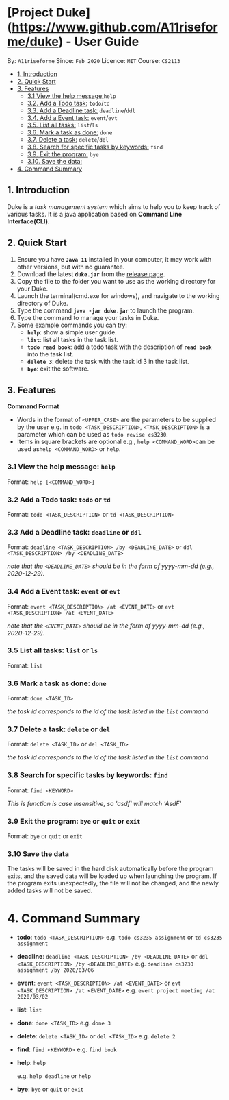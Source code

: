 # [Project Duke] (https://www.github.com/A11riseforme/duke) - User Guide
By: `A11riseforme`      Since: `Feb 2020`      Licence: `MIT`      Course: `CS2113`

* [1. Introduction](#introduction)
* [2. Quick Start](#quick-start)
* [3. Features](#features)
    + [3.1 View the help message:](#help)`help`
    + [3.2. Add a Todo task:](#todo) `todo`/`td`
    + [3.3. Add a Deadline task:](#deadline) `deadline`/`ddl`
    + [3.4. Add a Event task:](#event) `event`/`evt`
    + [3.5. List all tasks:](#list) `list`/`ls`
    + [3.6. Mark a task as done:](#done) `done`
    + [3.7. Delete a task:](#delete) `delete`/`del`
    + [3.8. Search for specific tasks by keywords:](#find) `find`
    + [3.9. Exit the program:](#exit) `bye`
    + [3.10. Save the data:](#save)
* [4. Command Summary](#command-summary)

<a name="introduction"></a>

## 1. Introduction

Duke is a *task management system* which aims to help you to keep track of various tasks. It is a java application based on **Command Line Interface(CLI)**.

<a name="quick-start"></a>
## 2. Quick Start

1. Ensure you have **`Java 11`** installed in your computer, it may work with other versions, but with no guarantee.
1. Download the latest **`duke.jar`** from the [release page](https://github.com/A11riseforme/duke/releases).
1. Copy the file to the folder you want to use as the working directory for your Duke.
1. Launch the terminal(cmd.exe for windows), and navigate to the working directory of Duke.
1. Type the command **`java -jar duke.jar`** to launch the program.
1. Type the command to manage your tasks in Duke.
1. Some example commands you can try:
   * **`help`**: show a simple user guide.
   * **`list`**: list all tasks in the task list.
   * **`todo read book`**: add a todo task with the description of **`read book`** into the task list.
   * **`delete 3`**: delete the task with the task id 3 in the task list.
   * **`bye`**: exit the software.

<a name="features"></a>
## 3. Features

**Command Format**

- Words in the format of `<UPPER_CASE>` are the parameters to be supplied by the user e.g. in `todo <TASK_DESCRIPTION>`, `<TASK_DESCRIPTION>` is a parameter which can be used as `todo revise cs3230`.
- Items in square brackets are optional e.g., `help <COMMAND_WORD>`can be used as`help <COMMAND_WORD>` or `help`.

<a name="help"></a>
### 3.1 View the help message: `help`

Format: `help [<COMMAND_WORD>]`

<a name="todo"></a>
### 3.2 Add a Todo task: `todo` or `td`

Format: `todo <TASK_DESCRIPTION>` or `td <TASK_DESCRIPTION>`

<a name="deadline"></a>
### 3.3 Add a Deadline task: `deadline` or `ddl`

Format: `deadline <TASK_DESCRIPTION> /by <DEADLINE_DATE>` or `ddl <TASK_DESCRIPTION> /by <DEADLINE_DATE>`

*note that the `<DEADLINE_DATE>` should be in the form of yyyy-mm-dd (e.g., 2020-12-29).*

<a name="event"></a>
### 3.4 Add a Event task: `event` or `evt`

Format: `event <TASK_DESCRIPTION> /at <EVENT_DATE>` or `evt <TASK_DESCRIPTION> /at <EVENT_DATE>`

*note that the `<EVENT_DATE>` should be in the form of yyyy-mm-dd (e.g., 2020-12-29).*

<a name="list"></a>
### 3.5 List all tasks: `list` or `ls`

Format: `list`

<a name="done"></a>
### 3.6 Mark a task as done: `done`

Format: `done <TASK_ID>`

*the task id corresponds to the id of the task listed in the `list` command*

<a name="delete"></a>
### 3.7 Delete a task: `delete` or `del`

Format: `delete <TASK_ID>` or `del <TASK_ID>`

*the task id corresponds to the id of the task listed in the `list` command*

<a name="find"></a>
### 3.8 Search for specific tasks by keywords: **`find`**

Format: `find <KEYWORD>`

*This is function is case insensitive, so 'asdf' will match 'AsdF'*

<a name="exit"></a>
### 3.9 Exit the program: `bye` or `quit` or `exit`

Format: `bye` or `quit` or `exit`

<a name="save"></a>
### 3.10 Save the data

The tasks will be saved in the hard disk automatically before the program exits, and the saved data will be loaded up when launching the program. If the program exits unexpectedly, the file will not be changed, and the newly added tasks will not be saved.

<a name="command-summary"></a>
# 4. Command Summary

* **todo**: `todo <TASK_DESCRIPTION>`
  e.g. `todo cs3235 assignment` or `td cs3235 assignment`

* **deadline**: `deadline <TASK_DESCRIPTION> /by <DEADLINE_DATE>` or `ddl <TASK_DESCRIPTION> /by <DEADLINE_DATE>`
  e.g. `deadline cs3230 assignment /by 2020/03/06`

* **event**: `event <TASK_DESCRIPTION> /at <EVENT_DATE>` or `evt <TASK_DESCRIPTION> /at <EVENT_DATE>`
  e.g. `event project meeting /at 2020/03/02`

* **list**: `list`

* **done**: `done <TASK_ID>`
  e.g. `done 3`

* **delete**: `delete <TASK_ID>` or `del <TASK_ID>`
  e.g. `delete 2`

* **find**: `find <KEYWORD>`
  e.g. `find book`

* **help**: `help`

  e.g. `help deadline` or `help`

* **bye**: `bye` or `quit` or `exit`